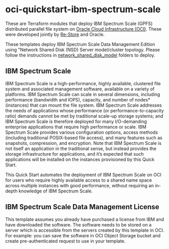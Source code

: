 # oci-quickstart-ibm-spectrum-scale
These are Terraform modules that deploy IBM Spectrum Scale (GPFS) distributed parallel file system on [Oracle Cloud Infrastructure (OCI)](https://cloud.oracle.com/en_US/cloud-infrastructure).   These were developed jointly by [Re-Store](https://www.re-store.net/) and Oracle.

These templates deploy IBM Spectrum Scale Data Management Edition using "Network Shared Disk (NSD) Server model/cluster topology. Please follow the instructions in [network_shared_disk_model](network_shared_disk_model)  folders to deploy.

## IBM Spectrum Scale
IBM Spectrum Scale is a high-performance, highly available, clustered file system and associated management software, available on a variety of platforms. IBM Spectrum Scale can scale in several dimensions, including performance (bandwidth and IOPS), capacity, and number of nodes* (instances) that can mount the file system. IBM Spectrum Scale addresses the needs of applications whose performance (or performance-to-capacity ratio) demands cannot be met by traditional scale-up storage systems; and IBM Spectrum Scale is therefore deployed for many I/O-demanding enterprise applications that require high
performance or scale. IBM Spectrum Scale provides various configuration options, access methods (including traditional POSIX-based file access), and many features such as snapshots, compression, and encryption. Note that IBM Spectrum Scale is not itself an application in the traditional sense, but instead provides the storage infrastructure for
applications, and it’s expected that such applications will be installed on the instances
provisioned by this Quick Start.

This Quick Start automates the deployment of IBM Spectrum Scale on OCI for users who require highly available access to a shared name space across multiple instances with good performance, without requiring an in-depth knowledge of IBM Spectrum Scale. 

## IBM Spectrum Scale Data Management License 
This template assumes you already have purchased a license from IBM and have downloaded the software.  The software needs to be stored on a server which is accessible from the servers created by this template in OCI.  For example: you can save the software in OCI Object Storage bucket and create pre-authenticated request to use in your template.
